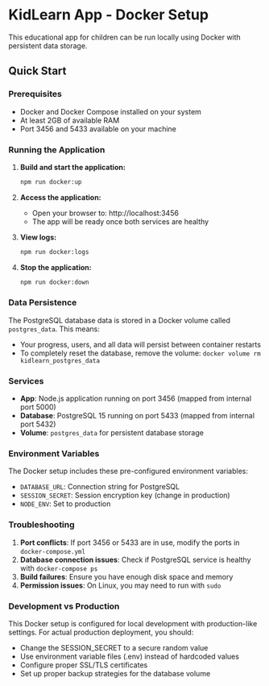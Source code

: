 # KidLearn App - Docker Setup

This educational app for children can be run locally using Docker with persistent data storage.

## Quick Start

### Prerequisites
- Docker and Docker Compose installed on your system
- At least 2GB of available RAM
- Port 3456 and 5433 available on your machine

### Running the Application

1. **Build and start the application:**
   ```bash
   npm run docker:up
   ```

2. **Access the application:**
   - Open your browser to: http://localhost:3456
   - The app will be ready once both services are healthy

3. **View logs:**
   ```bash
   npm run docker:logs
   ```

4. **Stop the application:**
   ```bash
   npm run docker:down
   ```

### Data Persistence

The PostgreSQL database data is stored in a Docker volume called `postgres_data`. This means:
- Your progress, users, and all data will persist between container restarts
- To completely reset the database, remove the volume: `docker volume rm kidlearn_postgres_data`

### Services

- **App**: Node.js application running on port 3456 (mapped from internal port 5000)
- **Database**: PostgreSQL 15 running on port 5433 (mapped from internal port 5432)
- **Volume**: `postgres_data` for persistent database storage

### Environment Variables

The Docker setup includes these pre-configured environment variables:
- `DATABASE_URL`: Connection string for PostgreSQL
- `SESSION_SECRET`: Session encryption key (change in production)
- `NODE_ENV`: Set to production

### Troubleshooting

1. **Port conflicts**: If port 3456 or 5433 are in use, modify the ports in `docker-compose.yml`
2. **Database connection issues**: Check if PostgreSQL service is healthy with `docker-compose ps`
3. **Build failures**: Ensure you have enough disk space and memory
4. **Permission issues**: On Linux, you may need to run with `sudo`

### Development vs Production

This Docker setup is configured for local development with production-like settings. For actual production deployment, you should:
- Change the SESSION_SECRET to a secure random value
- Use environment variable files (.env) instead of hardcoded values
- Configure proper SSL/TLS certificates
- Set up proper backup strategies for the database volume